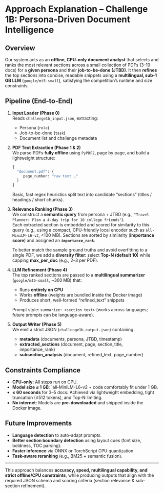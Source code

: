 
# Approach Explanation – Challenge 1B: Persona-Driven Document Intelligence

## Overview  
Our system acts as an **offline, CPU-only document analyst** that selects and ranks the most relevant sections across a small collection of PDFs (3–10 docs) for a **given persona** and their **job-to-be-done (JTBD)**. It then **refines** the top sections into concise, readable snippets using a **multilingual, sub-1 GB LLM** (`google/mt5-small`), satisfying the competition’s runtime and size constraints.

## Pipeline (End-to-End)

1. **Input Loader (Phase 0)**  
   Reads `challenge1b_input.json`, extracting:
   - Persona (`role`)
   - Job-to-be-done (`task`)
   - Document list and challenge metadata

2. **PDF Text Extraction (Phase 1 & 2)**  
   We parse PDFs **fully offline** using `PyPDF2`, page by page, and build a lightweight structure:
   ```python
   {
     "document.pdf": {
        page_number: "raw text …"
     }
   }
   ```
   Basic, fast regex heuristics split text into candidate “sections” (titles / headings / short chunks).

3. **Relevance Ranking (Phase 3)**  
   We construct a **semantic query** from persona + JTBD (e.g., `"Travel Planner: Plan a 4-day trip for 10 college friends"`).  
   Each extracted section is embedded and scored for similarity to this query (e.g., using a compact, CPU-friendly local encoder such as `all-MiniLM-L6-v2`, <100 MB). Sections are sorted by similarity (**importance score**) and assigned an **`importance_rank`**.

   To better match the sample ground truths and avoid overfitting to a single PDF, we add a **diversity filter**: select **Top-N (default 10)** while capping **max_per_doc** (e.g., 2–3 per PDF).

4. **LLM Refinement (Phase 4)**  
   The top ranked sections are passed to a **multilingual summarizer** (`google/mt5-small`, ~300 MB) that:
   - Runs **entirely on CPU**
   - Works **offline** (weights are bundled inside the Docker image)
   - Produces short, well-formed “refined_text” snippets

   Prompt style: `summarize: <section text>` (works across languages; future prompts can be language-aware).

5. **Output Writer (Phase 5)**  
   We emit a strict JSON (`challenge1b_output.json`) containing:
   - **metadata** (documents, persona, JTBD, timestamp)
   - **extracted_sections** (document, page, section_title, importance_rank)
   - **subsection_analysis** (document, refined_text, page_number)

## Constraints Compliance
- **CPU-only**: All steps run on CPU.
- **Model size ≤ 1 GB**: `all-MiniLM-L6-v2 + code comfortably fit under 1 GB.
- **≤ 60 seconds** for 3–5 docs: Achieved via lightweight embedding, tight truncation (≤512 tokens), and Top-N limiting.
- **No internet**: Models are **pre-downloaded** and shipped inside the Docker image.

## Future Improvements
- **Language detection** to auto-adapt prompts.
- **Better section boundary detection** using layout cues (font size, boldness, TOC parsing).
- **Faster inference** via ONNX or TorchScript CPU quantization.
- **Task-aware reranking** (e.g., BM25 + semantic fusion).

---

This approach balances **accuracy, speed, multilingual capability, and strict offline/CPU constraints**, while producing outputs that align with the required JSON schema and scoring criteria (section relevance & sub-section refinement).
